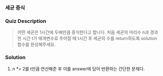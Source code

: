 ### 세균 증식

### Quiz Description
> 어떤 세균은 1시간에 두배만큼 증식한다고 합니다. 처음 세균의 마리수 n과 경과한 시간 t가 매개변수로 주어질 때 t시간 후 세균의 수를 return하도록 solution 함수를 완성해주세요.

### Solution
1. n *= 2를 t만큼 연산해준 후 이를 answer에 담아 반환하는 간단한 문제다. 